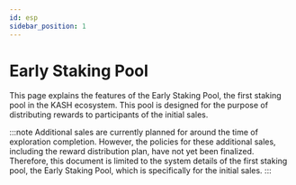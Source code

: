 ```yaml
---
id: esp
sidebar_position: 1
---
```


# Early Staking Pool

This page explains the features of the Early Staking Pool, the first staking pool in the KASH ecosystem. This pool is designed for the purpose of distributing rewards to participants of the initial sales.

:::note
Additional sales are currently planned for around the time of exploration completion. However, the policies for these additional sales, including the reward distribution plan, have not yet been finalized. Therefore, this document is limited to the system details of the first staking pool, the Early Staking Pool, which is specifically for the initial sales.
:::